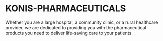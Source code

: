 # KONIS-PHARMACEUTICALS
Whether you are a large hospital, a community clinic, or a rural healthcare provider, we are dedicated to providing you with the pharmaceutical products you need to deliver life-saving care to your patients.
